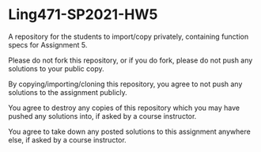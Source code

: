 # Ling471-SP2021-HW5

A repository for the students to import/copy privately, containing function specs for Assignment 5.

Please do not fork this repository, or if you do fork, please do not push any solutions to your public copy.

By copying/importing/cloning this repository, you agree to not push any solutions to the assignment publicly.

You agree to destroy any copies of this repository which you may have pushed any solutions into, if asked by a course instructor.

You agree to take down any posted solutions to this assignment anywhere else, if asked by a course instructor.
